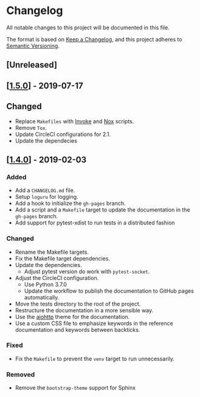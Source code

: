 # Changelog

All notable changes to this project will be documented in this file.

The format is based on [Keep a Changelog](https://keepachangelog.com/en/1.0.0/),
and this project adheres to [Semantic Versioning](https://semver.org/spec/v2.0.0.html).

## [Unreleased]

## [[1.5.0]] - 2019-07-17

## Changed

- Replace `Makefiles` with [Invoke](https://github.com/pyinvoke/invoke) and [Nox](https://nox.thea.codes) scripts.
- Remove `Tox`.
- Update CircleCI configurations for 2.1.
- Update the dependecies

## [[1.4.0]] - 2019-02-03

### Added

- Add a `CHANGELOG.md` file.
- Setup `loguru` for logging.
- Add a hook to initialize the `gh-pages` branch.
- Add a script and a `Makefile` target to update the documentation in the `gh-pages` branch.
- Add support for pytest-xdist to run tests in a distributed fashion

### Changed

- Rename the Makefile targets.
- Fix the Makefile target dependencies.
- Update the dependencies.
  - Adjust pytest version do work with `pytest-socket`.
- Adjust the CircleCI configuration.
  - Use Python 3.7.0
  - Update the workflow to publish the documentation to GitHub pages automatically.
- Move the tests directory to the root of the project.
- Restructure the documentation in a more sensible way.
- Use the [aiohttp](https://github.com/aio-libs/aiohttp-theme) theme for the documentation.
- Use a custom CSS file to emphasize keywords in the reference documentation and keywords between backticks.

### Fixed

- Fix the `Makefile` to prevent the `venv` target to run unnecessarily.

### Removed

- Remove the `bootstrap-theme` support for Sphinx

[//]: # (Release links)
[1.4.0]: https://github.com/rgreinho/python-cookiecutter/releases/tag/1.4.0
[1.5.0]: https://github.com/rgreinho/python-cookiecutter/releases/tag/1.5.0

[//]: # (Issue/PR links)
